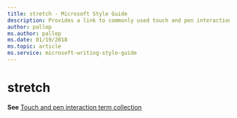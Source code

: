 ```yaml
---
title: stretch - Microsoft Style Guide
description: Provides a link to commonly used touch and pen interaction terms in Microsoft documents including 'stretch'.
author: pallep
ms.author: pallep
ms.date: 01/19/2018
ms.topic: article
ms.service: microsoft-writing-style-guide
---
```


# stretch

**See** [Touch and pen interaction term collection](~/a-z-word-list-term-collections/term-collections/touch-pen-interaction-terms.md)
